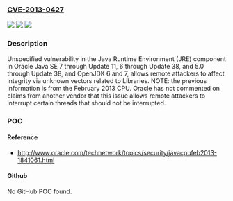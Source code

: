 ### [CVE-2013-0427](https://cve.mitre.org/cgi-bin/cvename.cgi?name=CVE-2013-0427)
![](https://img.shields.io/static/v1?label=Product&message=n%2Fa&color=blue)
![](https://img.shields.io/static/v1?label=Version&message=n%2Fa&color=blue)
![](https://img.shields.io/static/v1?label=Vulnerability&message=n%2Fa&color=brighgreen)

### Description

Unspecified vulnerability in the Java Runtime Environment (JRE) component in Oracle Java SE 7 through Update 11, 6 through Update 38, and 5.0 through Update 38, and OpenJDK 6 and 7, allows remote attackers to affect integrity via unknown vectors related to Libraries.  NOTE: the previous information is from the February 2013 CPU. Oracle has not commented on claims from another vendor that this issue allows remote attackers to interrupt certain threads that should not be interrupted.

### POC

#### Reference
- http://www.oracle.com/technetwork/topics/security/javacpufeb2013-1841061.html

#### Github
No GitHub POC found.

